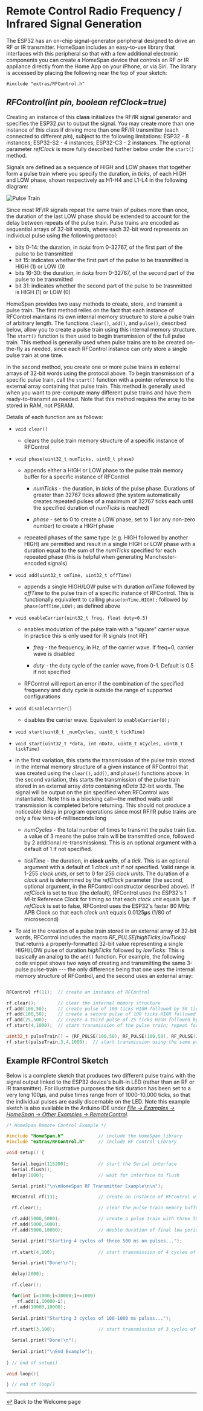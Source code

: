 # Remote Control Radio Frequency / Infrared Signal Generation

The ESP32 has an on-chip signal-generator peripheral designed to drive an RF or IR transmitter.  HomeSpan includes an easy-to-use library that interfaces with this peripheral so that with a few additional electronic components you can create a HomeSpan device that controls an RF or IR appliance directly from the Home App on your iPhone, or via Siri.  The library is accessed by placing the following near the top of your sketch:

`#include "extras/RFControl.h"`

## *RFControl(int pin, boolean refClock=true)*

Creating an instance of this **class** initializes the RF/IR signal generator and specifies the ESP32 *pin* to output the signal.  You may create more than one instance of this class if driving more than one RF/IR transmitter (each connected to different *pin*), subject to the following limitations:  ESP32 - 8 instances; ESP32-S2 - 4 instances; ESP32-C3 - 2 instances.  The optional parameter *refClock* is more fully described further below under the `start()` method.

Signals are defined as a sequence of HIGH and LOW phases that together form a pulse train where you specify the duration, in *ticks*, of each HIGH and LOW phase, shown respectively as H1-H4 and L1-L4 in the following diagram:  

![Pulse Train](images/pulseTrain.png)

Since most RF/IR signals repeat the same train of pulses more than once, the duration of the last LOW phase should be extended to account for the delay between repeats of the pulse train.  Pulse trains are encoded as sequential arrays of 32-bit words, where each 32-bit word represents an individual pulse using the following protocol:

  * bits 0-14: the duration, in *ticks* from 0-32767, of the first part of the pulse to be transmitted
  * bit 15: indicates whether the first part of the pulse to be trasnmitted is HIGH (1) or LOW (0)
  * bits 16-30: the duration, in *ticks* from 0-32767, of the second part of the pulse to be transmitted
  * bit 31: indicates whether the second part of the pulse to be trasnmitted is HIGH (1) or LOW (0)

HomeSpan provides two easy methods to create, store, and transmit a pulse train.  The first method relies on the fact that each instance of RFControl maintains its own internal memory structure to store a pulse train of arbitrary length.  The functions `clear()`, `add()`, and `pulse()`, described below, allow you to create a pulse train using this internal memory structure.  The `start()` function is then used to begin transmission of the full pulse train.  This method is generally used when pulse trains are to be created on-the-fly as needed, since each RFControl instance can only store a single pulse train at one time.

In the second method, you create one or more pulse trains in external arrays of 32-bit words using the protocol above.  To begin transmission of a specific pulse train, call the `start()` function with a pointer reference to the external array containing that pulse train.  This method is generally used when you want to pre-compute many different pulse trains and have them ready-to-transmit as needed.  Note that this method requires the array to be stored in RAM, not PSRAM.

Details of each function are as follows:

* `void clear()`

  * clears the pulse train memory structure of a specific instance of RFControl

* `void phase(uint32_t numTicks, uint8_t phase)`

  * appends either a HIGH or LOW phase to the pulse train memory buffer for a specific instance of RFControl

    * *numTicks* - the duration, in *ticks* of the pulse phase.  Durations of greater than 32767 ticks allowed (the system automatically creates repeated pulses of a maximum of 32767 ticks each until the specified duration of *numTicks* is reached)
    
    * *phase* - set to 0 to create a LOW phase; set to 1 (or any non-zero number) to create a HIGH phase
    
  * repeated phases of the same type (e.g. HIGH followed by another HIGH) are permitted and result in a single HIGH or LOW phase with a duration equal to the sum of the *numTicks* specified for each repeated phase (this is helpful when generating Manchester-encoded signals)

* `void add(uint32_t onTime, uint32_t offTime)`

  * appends a single HIGH/LOW pulse with duration *onTime* followed by *offTime* to the pulse train of a specific instance of RFControl.  This is functionally equivalent to calling `phase(onTime,HIGH);` followed by `phase(offTime,LOW);` as defined above

* `void enableCarrier(uint32_t freq, float duty=0.5)`

  * enables modulation of the pulse train with a "square" carrier wave.  In practice this is only used for IR signals (not RF)
  
    * *freq* - the frequency, in Hz, of the carrier wave.  If freq=0, carrier wave is disabled
    
    * *duty* - the duty cycle of the carrier wave, from 0-1.  Default is 0.5 if not specified

  * RFControl will report an error if the combination of the specified frequency and duty cycle is outside the range of supported configurations

* `void disableCarrier()`

  * disables the carrier wave.  Equivalent to `enableCarrier(0);`

* `void start(uint8_t _numCycles, uint8_t tickTime)`
* `void start(uint32_t *data, int nData, uint8_t nCycles, uint8_t tickTime)`

 * in the first variation, this starts the transmission of the pulse train stored in the internal memory structure of a given instance of RFControl that was created using the `clear()`, `add()`, and `phase()` functions above.  In the second variation, this starts the transmission of the pulse train stored in an external array *data* containing *nData* 32-bit words.   The signal will be output on the pin specified when RFControl was instantiated.  Note this is a blocking call—the method waits until transmission is completed before returning.  This should not produce a noticeable delay in program operations since most RF/IR pulse trains are only a few tens-of-milliseconds long
 
   * *numCycles* - the total number of times to transmit the pulse train (i.e. a value of 3 means the pulse train will be transmitted once, followed by 2 additional re-transmissions).  This is an optional argument with a default of 1 if not specified.
   
   * *tickTime* - the duration, in ***clock units***, of a *tick*.  This is an optional argument with a default of 1 *clock unit* if not specified.  Valid range is 1-255 *clock units*, or set to 0 for 256 *clock units*.  The duration of a *clock unit* is determined by the *refClock* parameter (the second, optional argument, in the RFControl constructor described above).  If *refClock* is set to true (the default), RFControl uses the ESP32's 1 MHz Reference Clock for timing so that each *clock unit* equals 1𝛍s.  If *refClock* is set to false, RFControl uses the ESP32's faster 80 MHz APB Clock so that each *clock unit* equals 0.0125𝛍s (1/80 of microsecond) 
   
* To aid in the creation of a pulse train stored in an external array of 32-bit words, RFControl includes the macro *RF_PULSE(highTicks,lowTicks)* that returns a properly-formatted 32-bit value representing a single HIGH/LOW pulse of duration *highTicks* followed by *lowTicks*.  This is basically an analog to the `add()` function.  For example, the following code snippet shows two ways of creating and transmitting the same 3-pulse pulse-train --- the only difference being that one uses the internal memory structure of RFControl, and the second uses an external array:

```C++

RFControl rf(11);  // create an instance of RFControl

rf.clear();        // clear the internal memory structure
rf.add(100,50);    // create pulse of 100 ticks HIGH followed by 50 ticks LOW
rf.add(100,50);    // create a second pulse of 100 ticks HIGH followed by 50 ticks LOW
rf.add(25,500);    // create a third pulse of 25 ticks HIGH followed by 500 ticks LOW
rf.start(4,1000);  // start transmission of the pulse train; repeat for 4 cycles; one tick = 1000𝛍s 

uint32_t pulseTrain[] = {RF_PULSE(100,50), RF_PULSE(100,50), RF_PULSE(25,500)};    // create the same pulse train in an external array
rf.start(pulseTrain,3,4,1000);  // start transmission using the same parameters
```

## Example RFControl Sketch

Below is a complete sketch that produces two different pulse trains with the signal output linked to the ESP32 device's built-in LED (rather than an RF or IR transmitter).  For illustrative purposes the tick duration has been set to a very long 100𝛍s, and pulse times range from of 1000-10,000 ticks, so that the individual pulses are easily discernable on the LED.  Note this example sketch is also available in the Arduino IDE under [*File → Examples → HomeSpan → Other Examples → RemoteControl*](../Other%20Examples/RemoteControl).

```C++
/* HomeSpan Remote Control Example */

#include "HomeSpan.h"             // include the HomeSpan library
#include "extras/RFControl.h"     // include RF Control Library

void setup() {     
 
  Serial.begin(115200);           // start the Serial interface
  Serial.flush();
  delay(1000);                    // wait for interface to flush

  Serial.print("\n\nHomeSpan RF Transmitter Example\n\n");

  RFControl rf(13);               // create an instance of RFControl with signal output to pin 13 on the ESP32

  rf.clear();                     // clear the pulse train memory buffer

  rf.add(5000,5000);              // create a pulse train with three 5000-tick high/low pulses
  rf.add(5000,5000);
  rf.add(5000,10000);             // double duration of final low period

  Serial.print("Starting 4 cycles of three 500 ms on pulses...");
  
  rf.start(4,100);                // start transmission of 4 cycles of the pulse train with 1 tick=100 microseconds

  Serial.print("Done!\n");

  delay(2000);

  rf.clear();

  for(int i=1000;i<10000;i+=1000)
    rf.add(i,10000-i);
  rf.add(10000,10000);
  
  Serial.print("Starting 3 cycles of 100-1000 ms pulses...");
  
  rf.start(3,100);                // start transmission of 3 cycles of the pulse train with 1 tick=100 microseconds

  Serial.print("Done!\n");
  
  Serial.print("\nEnd Example");
  
} // end of setup()

void loop(){

} // end of loop()
```

---

[↩️](README.md) Back to the Welcome page
